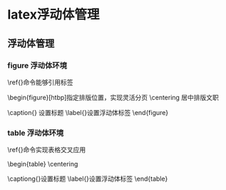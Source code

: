 # latex浮动体管理

## 浮动体管理

### figure 浮动体环境

\ref{}命令能够引用标签

\begin{figure}[htbp]指定排版位置，实现灵活分页
\centering 居中排版文职

\caption{} 设置标题
\label{}设置浮动体标签
\end{figure}

### table 浮动体环境
\ref{}命令实现表格交叉应用

\begin{table}
\centering

\captiong{}设置标题
\label{}设置浮动体标签
\end{table}